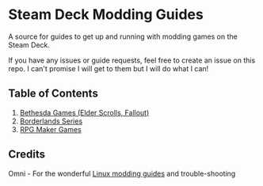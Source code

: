 # Steam Deck Modding Guides

A source for guides to get up and running with modding games on the Steam Deck.

If you have any issues or guide requests, feel free to create an issue on this repo. I can't promise I will get to them but I will do what I can!

## Table of Contents

1. [Bethesda Games (Elder Scrolls, Fallout)](guides/bethesda/bethesda.md)
2. [Borderlands Series](guides/borderlands/borderlands.md)
3. [RPG Maker Games](guides/rpgmaker/rpgmaker.md)

## Credits
Omni - For the wonderful [Linux modding guides](https://github.com/Omni-guides/Wabbajack-Modlist-Linux) and trouble-shooting
